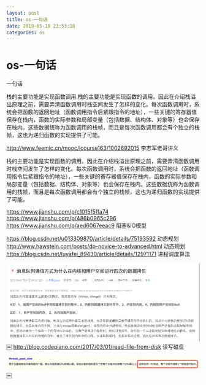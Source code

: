 ```yaml
--- 
layout: post 
title: os-一句话 
date: 2019-05-18 23:53:18 
categories: os 
---
```

# os-一句话
一句话

栈的主要功能是实现函数调用
栈的主要功能是实现函数的调用。因此在介绍栈溢出原理之前，需要弄清函数调用时栈空间发生了怎样的变化。每次函数调用时，系统会把函数的返回地址（函数调用指令后紧跟指令的地址），一些关键的寄存器值保存在栈内，函数的实际参数和局部变量（包括数据、结构体、对象等）也会保存在栈内。这些数据统称为函数调用的栈帧，而且是每次函数调用都会有个独立的栈帧，这也为递归函数的实现提供了可能。

http://www.feemic.cn/mooc/icourse163/1002692015 李志军老哥讲义


栈的主要功能是实现函数的调用。因此在介绍栈溢出原理之前，需要弄清函数调用时栈空间发生了怎样的变化。每次函数调用时，系统会把函数的返回地址（函数调用指令后紧跟指令的地址），一些关键的寄存器值保存在栈内，函数的实际参数和局部变量（包括数据、结构体、对象等）也会保存在栈内。这些数据统称为函数调用的栈帧，而且是每次函数调用都会有个独立的栈帧，这也为递归函数的实现提供了可能。

https://www.jianshu.com/p/c1015f5ffa74 
https://www.jianshu.com/p/486b0965c296 
https://www.jianshu.com/p/aed6067eeac9  阻塞&IO模型

https://blog.csdn.net/u013309870/article/details/75193592 动态规划
http://www.hawstein.com/posts/dp-novice-to-advanced.html 动态规划
https://blog.csdn.net/luyafei_89430/article/details/12971171 进程调度算法

![](/images/20190516183843506_435003252.png)
￼
http://blog.codepiano.com/2017/03/01/read-file-from-disk 读写磁盘

![](/images/20190516183901193_1065321976.png)
￼
